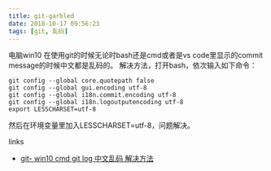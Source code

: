 ```yaml
---
title: git-garbled
date: 2018-10-17 09:56:23
tags: [git, 乱码]
---
```


电脑win10 在使用git的时候无论时bash还是cmd或者是vs code里显示的commit message的时候中文都是乱码的。
解决方法，打开bash，依次输入如下命令：
```
git config --global core.quotepath false 
git config --global gui.encoding utf-8
git config --global i18n.commit.encoding utf-8 
git config --global i18n.logoutputencoding utf-8 
export LESSCHARSET=utf-8
```

然后在环境变量里加入LESSCHARSET=utf-8，问题解决。

links
+ [git- win10 cmd git log 中文乱码 解决方法](https://blog.csdn.net/sunjinshengli/article/details/81283009)